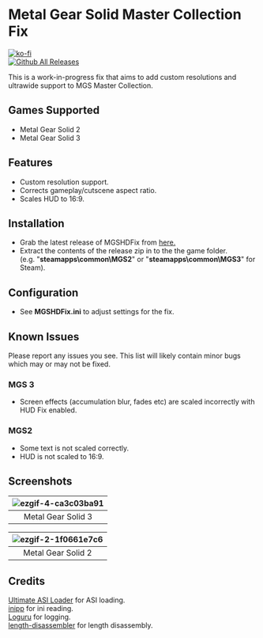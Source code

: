 # Metal Gear Solid Master Collection Fix
[![ko-fi](https://ko-fi.com/img/githubbutton_sm.svg)](https://ko-fi.com/W7W01UAI9)</br>
[![Github All Releases](https://img.shields.io/github/downloads/Lyall/MGSHDFix/total.svg)](https://github.com/Lyall/MGSHDFix/releases)

This is a work-in-progress fix that aims to add custom resolutions and ultrawide support to MGS Master Collection.<br />

## Games Supported
- Metal Gear Solid 2
- Metal Gear Solid 3

## Features
- Custom resolution support.
- Corrects gameplay/cutscene aspect ratio.
- Scales HUD to 16:9.

## Installation
- Grab the latest release of MGSHDFix from [here.](https://github.com/Lyall/MGSHDFix/releases)
- Extract the contents of the release zip in to the the game folder.<br />(e.g. "**steamapps\common\MGS2**" or "**steamapps\common\MGS3**" for Steam).

## Configuration
- See **MGSHDFix.ini** to adjust settings for the fix.

## Known Issues
Please report any issues you see.
This list will likely contain minor bugs which may or may not be fixed.

### MGS 3
- Screen effects (accumulation blur, fades etc) are scaled incorrectly with HUD Fix enabled.

### MGS2 
- Some text is not scaled correctly.
- HUD is not scaled to 16:9.

## Screenshots

| ![ezgif-4-ca3c03ba91](https://github.com/Lyall/MGSHDFix/assets/695941/f9facd34-1f3a-44d2-ae93-53c60ef22f63) |
|:--:|
| Metal Gear Solid 3 |

| ![ezgif-2-1f0661e7c6](https://github.com/Lyall/MGSHDFix/assets/695941/0791d5f1-75b9-45b2-87d5-e3231456defe) |
|:--:|
| Metal Gear Solid 2 |

## Credits
[Ultimate ASI Loader](https://github.com/ThirteenAG/Ultimate-ASI-Loader) for ASI loading. <br />
[inipp](https://github.com/mcmtroffaes/inipp) for ini reading. <br />
[Loguru](https://github.com/emilk/loguru) for logging. <br />
[length-disassembler](https://github.com/Nomade040/length-disassembler) for length disassembly.
